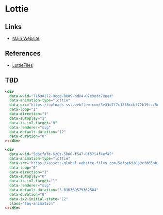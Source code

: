 # Lottie

<!--
https://app.infisical.com
-->

## Links

- [Main Website](https://airbnb.design/lottie)

## References

- [LottieFiles](https://lottiefiles.com)

## TBD

<!--
https://github.com/sitesauce/website/blob/master/resources/js/components/animations.js
-->

```html
<div
  data-w-id="71b9a272-8cce-8e89-bd04-07c9edc7eeaa"
  data-animation-type="lottie"
  data-src="https://uploads-ssl.webflow.com/5e31d7f7c1355ccbf72b19cc/5e6fe9866ec5c3d749f65530_svg%20animation%20%231.json"
  data-loop="1"
  data-direction="1"
  data-autoplay="1"
  data-is-ix2-target="0"
  data-renderer="svg"
  data-default-duration="12"
  data-duration="0"
></div>

<div
  data-w-id="5d6cfafe-620e-5b86-f547-0f5754f4ef45"
  data-animation-type="lottie"
  data-src="https://assets-global.website-files.com/5efbe6918a9cfd65bb1608f9/5f237f2f5285140406270e60_upguard-faq-accordian.json"
  data-loop="0"
  data-direction="1"
  data-autoplay="0"
  data-is-ix2-target="1"
  data-renderer="svg"
  data-default-duration="3.036369579362504"
  data-duration="0"
  data-ix2-initial-state="12"
  class="faq-animation"
></div>
```
